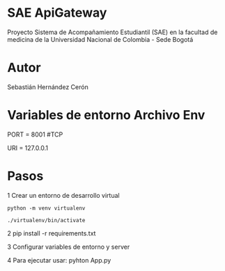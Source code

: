 # SAE ApiGateway
Proyecto Sistema de Acompañamiento Estudiantil (SAE) en la facultad de medicina de la Universidad Nacional de Colombia - Sede Bogotá

# Autor
Sebastián Hernández Cerón

# Variables de entorno Archivo Env
PORT = 8001 #TCP

URI = 127.0.0.1

# Pasos
1 Crear un entorno de desarrollo virtual 

    python -m venv virtualenv
    
    ./virtualenv/bin/activate

2 pip install -r requirements.txt

3 Configurar variables de entorno y server

4 Para ejecutar usar: pyhton App.py